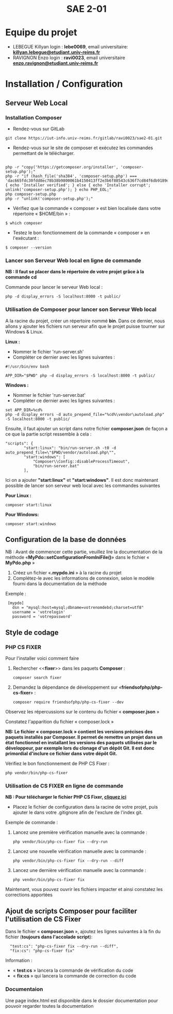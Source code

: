 # <div align="center">**SAE 2-01**</div>

# **Equipe du projet**
- LEBEGUE Killyan login : **lebe0069**, email universitaire: **killyan.lebegue@etudiant.univ-reims.fr** 
-  RAVIGNON Enzo login : **ravi0023**, email universitaire   **enzo.ravignon@etudiant.univ-reims.fr**



# Installation / Configuration

## Serveur Web Local
### Installation Composer 

* Rendez-vous sur GitLab
   
```
git clone https://iut-info.univ-reims.fr/gitlab/ravi0023/sae2-01.git
```

* Rendez-vous sur le site de composer et exécutez les commandes permettant de le télécharger.

```shell

php -r "copy('https://getcomposer.org/installer', 'composer-setup.php');"
php -r "if (hash_file('sha384', 'composer-setup.php') === 'dac665fdc30fdd8ec78b38b9800061b4150413ff2e3b6f88543c636f7cd84f6db9189d43a81e5503cda447da73c7e5b6') { echo 'Installer verified'; } else { echo 'Installer corrupt'; unlink('composer-setup.php'); } echo PHP_EOL;"
php composer-setup.php
php -r "unlink('composer-setup.php');"

```


* Vérifiez que la commande « composer » est bien localisée dans votre répertoire « $HOME/bin » : 

```shell
$ which composer
```

* Testez le bon fonctionnement de la commande « composer » en l'exécutant : 

```shell
$ composer --version
```

### Lancer son Serveur Web local en ligne de commande 

**NB : Il faut se placer dans le répertoire de votre projet grâce à la commande cd**

Commande pour lancer le serveur Web local :
```shell
php -d display_errors -S localhost:8000 -t public/
```

### Utilisation de Composer pour lancer son Serveur Web local
A la racine du projet, créer un répertoire nommé **bin**. Dans ce dernier, nous allons y ajouter les fichiers run serveur afin que le projet puisse tourner sur Windows & Linux.

**Linux :**
* Nommer le fichier 'run-server.sh'
* Compléter ce dernier avec les lignes suivantes :
````shell
#!/usr/bin/env bash

APP_DIR="$PWD" php -d display_errors -S localhost:8000 -t public/

````

**Windows :**
* Nommer le fichier 'run-server.bat'
* Compléter ce dernier avec les lignes suivantes :
````shell
set APP_DIR=%cd%
php -d display_errors -d auto_prepend_file="%cd%\vendor\autoload.php" -S localhost:8000 -t public/
````

Ensuite, il faut ajouter un script dans notre fichier **composer.json** de façon a ce que la partie script ressemble à cela :
````shell
"scripts": {
        "start:linux": "bin/run-server.sh -t0 -d auto_prepend_file=\"$PWD/vendor/autoload.php\"",
        "start:windows": [
            "Composer\\Config::disableProcessTimeout",
            "bin/run-server.bat"
        ],
````
Ici on a ajouter **"start:linux"** et **"start:windows"**. Il est donc maintenant possible de lancer son serveur web local avec les commandes suivantes 

**Pour Linux :**
````shell
composer start:linux
````
**Pour Windows:**
````shell
composer start:windows
````

## Configuration de la base de données

NB : Avant de commencer cette partie, veuillez lire la documentation de la méthode «**MyPdo::setConfigurationFromIniFile()**» dans le fichier « **MyPdo.php** »

1) Créez un fichier «**.mypdo.ini** » à la racine du projet
2) Complétez-le avec les informations de connexion, selon le modèle fourni dans la documentation de la méthode 

Exemple :
````shell
 [mypdo]
   dsn = "mysql:host=mysql;dbname=votrenomdebd;charset=utf8"
   username = 'votrelogin'
   password = 'votrepassword'
````


## Style de codage
### PHP CS FIXER

Pour l'installer voici comment faire 
1) Rechercher <<**fixer**>> dans les paquets **Composer** :
   ````shell
   composer search fixer
   ````   

2) Demandez la dépendance de développement sur «**friendsofphp/php-cs-fixer**» :
   ````shell
   composer require friendsofphp/php-cs-fixer --dev
   ````
Observez les répercussions sur le contenu du fichier « **composer.json** »


Constatez l'apparition du fichier « composer.lock »

**NB: Le fichier « composer.lock » contient les versions précises des paquets installés par Composer. Il permet de remettre un projet dans un état fonctionnel en installant les versions des paquets utilisées par le développeur, par exemple lors du clonage d'un dépôt Git. Il est donc primordial d'inclure ce fichier dans votre dépôt Git.**


Vérifiez le bon fonctionnement de PHP CS Fixer :
````shell
php vendor/bin/php-cs-fixer
````

### Utilisation de CS FIXER en ligne de commande
**NB : Pour télécharger le fichier PHP CS Fixer, <a href="http://cutrona/utils/correction/colorcache.php?f=%2Fbut%2Fs2%2Fphp-crud-music%2Fressources%2F.php-cs-fixer.php">cliquez ici</a>**

* Placez le fichier de configuration dans la racine de votre projet, puis ajouter le dans votre .gitignore afin de l'exclure de l'index git.

Exemple de commande :

1) Lancez une première vérification manuelle avec la commande :

    ````shell
    php vendor/bin/php-cs-fixer fix --dry-run
    ````

2) Lancez une nouvelle vérification manuelle avec la commande :

    ````shell
    php vendor/bin/php-cs-fixer fix --dry-run --diff
    ````



3) Lancez une dernière vérification manuelle avec la commande :
    ````shell
    php vendor/bin/php-cs-fixer fix
    ````

Maintenant, vous pouvez ouvrir les fichiers impacter et ainsi constatez les corrections apportées


## Ajout de scripts Composer pour faciliter l'utilisation de CS Fixer

Dans le fichier  « **composer.json** », ajoutez les lignes suivantes à la fin du fichier (**toujours dans l'accolade script**):

````shell
  "test:cs": "php-cs-fixer fix --dry-run --diff",
  "fix:cs": "php-cs-fixer fix"
  ````

Information :
* « **test:cs** » lancera la commande de vérification du code
* « **fix:cs** » qui lancera la commande de correction du code


### Documentaion

Une page index.html est disponible dans le dossier documentation pour pouvoir regarder toutes la documentation
